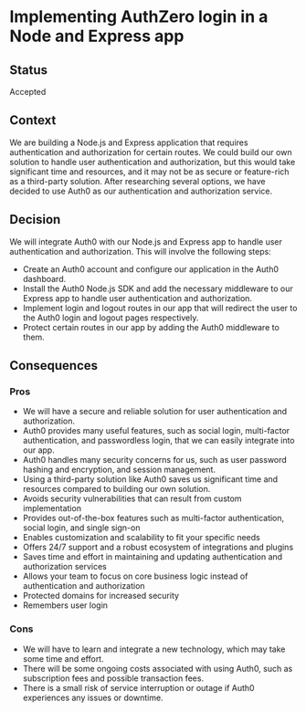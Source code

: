 # Implementing AuthZero login in a Node and Express app
## Status
Accepted
## Context
We are building a Node.js and Express application that requires authentication and authorization for certain routes. We could build our own solution to handle user authentication and authorization, but this would take significant time and resources, and it may not be as secure or feature-rich as a third-party solution. After researching several options, we have decided to use Auth0 as our authentication and authorization service.
## Decision
We will integrate Auth0 with our Node.js and Express app to handle user authentication and authorization. This will involve the following steps:
- Create an Auth0 account and configure our application in the Auth0 dashboard.
- Install the Auth0 Node.js SDK and add the necessary middleware to our Express app to handle user authentication and authorization.
- Implement login and logout routes in our app that will redirect the user to the Auth0 login and logout pages respectively.
- Protect certain routes in our app by adding the Auth0 middleware to them.
## Consequences
### Pros
- We will have a secure and reliable solution for user authentication and authorization.
- Auth0 provides many useful features, such as social login, multi-factor authentication, and passwordless login, that we can easily integrate into our app.
- Auth0 handles many security concerns for us, such as user password hashing and encryption, and session management.
- Using a third-party solution like Auth0 saves us significant time and resources compared to building our own solution.
- Avoids security vulnerabilities that can result from custom implementation
- Provides out-of-the-box features such as multi-factor authentication, social login, and single sign-on
- Enables customization and scalability to fit your specific needs
- Offers 24/7 support and a robust ecosystem of integrations and plugins
- Saves time and effort in maintaining and updating authentication and authorization services
- Allows your team to focus on core business logic instead of authentication and authorization
- Protected domains for increased security
- Remembers user login
### Cons
- We will have to learn and integrate a new technology, which may take some time and effort.
- There will be some ongoing costs associated with using Auth0, such as subscription fees and possible transaction fees.
- There is a small risk of service interruption or outage if Auth0 experiences any issues or downtime.

